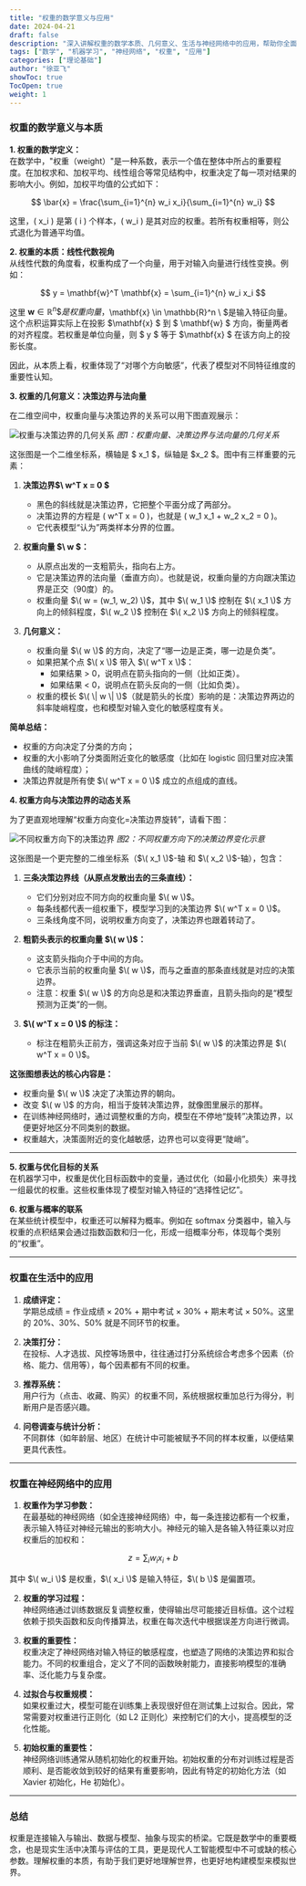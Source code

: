 ```yaml
---
title: "权重的数学意义与应用"
date: 2024-04-21
draft: false
description: "深入讲解权重的数学本质、几何意义、生活与神经网络中的应用，帮助你全面理解权重的作用。"
tags: ["数学", "机器学习", "神经网络", "权重", "应用"]
categories: ["理论基础"]
author: "徐亚飞"
showToc: true
TocOpen: true
weight: 1
---
```


### 权重的数学意义与本质

**1. 权重的数学定义：**  
在数学中，"权重（weight）"是一种系数，表示一个值在整体中所占的重要程度。在加权求和、加权平均、线性组合等常见结构中，权重决定了每一项对结果的影响大小。例如，加权平均值的公式如下：

$$
\bar{x} = \frac{\sum_{i=1}^{n} w_i x_i}{\sum_{i=1}^{n} w_i}
$$

这里，\( x_i \) 是第 \( i \) 个样本，\( w_i \) 是其对应的权重。若所有权重相等，则公式退化为普通平均值。

**2. 权重的本质：线性代数视角**  
从线性代数的角度看，权重构成了一个向量，用于对输入向量进行线性变换。例如：

$$
y = \mathbf{w}^T \mathbf{x} = \sum_{i=1}^{n} w_i x_i
$$

这里 $\mathbf{w} \in \mathbb{R}^n \$ 是权重向量，$\mathbf{x} \in \mathbb{R}^n \ $是输入特征向量。这个点积运算实际上在投影 $\mathbf{x} \$ 到 $ \mathbf{w} \$ 方向，衡量两者的对齐程度。若权重是单位向量，则 $ y \$ 等于 $\mathbf{x} \$ 在该方向上的投影长度。

因此，从本质上看，权重体现了“对哪个方向敏感”，代表了模型对不同特征维度的重要性认知。

**3. 权重的几何意义：决策边界与法向量**

在二维空间中，权重向量与决策边界的关系可以用下图直观展示：

![权重与决策边界的几何关系](figure1.png)
*图1：权重向量、决策边界与法向量的几何关系*

这张图是一个二维坐标系，横轴是 $ x_1 \$，纵轴是 $x_2 \$。图中有三样重要的元素：

1. **决策边界$\ w^T x = 0 \$**  
   - 黑色的斜线就是决策边界，它把整个平面分成了两部分。
   - 决策边界的方程是 \( w^T x = 0 \)，也就是 \( w_1 x_1 + w_2 x_2 = 0 \)。
   - 它代表模型“认为”两类样本分界的位置。

2. **权重向量 $\ w \$：**  
   - 从原点出发的一支粗箭头，指向右上方。
   - 它是决策边界的法向量（垂直方向）。也就是说，权重向量的方向跟决策边界是正交（90度）的。
   - 权重向量 $\( w = (w_1, w_2) \)$，其中 $\( w_1 \)$ 控制在 $\( x_1 \)$ 方向上的倾斜程度，$\( w_2 \)$ 控制在 $\( x_2 \)$ 方向上的倾斜程度。

3. **几何意义：**  
   - 权重向量 $\( w \)$ 的方向，决定了“哪一边是正类，哪一边是负类”。
   - 如果把某个点 $\( x \)$ 带入 $\( w^T x \)$：
     - 如果结果 > 0，说明点在箭头指向的一侧（比如正类）。
     - 如果结果 < 0，说明点在箭头反向的一侧（比如负类）。
   - 权重的模长 $\( \| w \| \)$（就是箭头的长度）影响的是：决策边界两边的斜率陡峭程度，也和模型对输入变化的敏感程度有关。

**简单总结：**
- 权重的方向决定了分类的方向；
- 权重的大小影响了分类面附近变化的敏感度（比如在 logistic 回归里对应决策曲线的陡峭程度）；
- 决策边界就是所有使 $\( w^T x = 0 \)$ 成立的点组成的直线。

**4. 权重方向与决策边界的动态关系**

为了更直观地理解“权重方向变化=决策边界旋转”，请看下图：

![不同权重方向下的决策边界](figure2.png)
*图2：不同权重方向下的决策边界变化示意*

这张图是一个更完整的二维坐标系（$\( x_1 \)$-轴 和 $\( x_2 \)$-轴），包含：

1. **三条决策边界线（从原点发散出去的三条直线）：**
   - 它们分别对应不同方向的权重向量 $\( w \)$。
   - 每条线都代表一组权重下，模型学习到的决策边界 $\( w^T x = 0 \)$。
   - 三条线角度不同，说明权重方向变了，决策边界也跟着转动了。

2. **粗箭头表示的权重向量 $\( w \)$：**
   - 这支箭头指向介于中间的方向。
   - 它表示当前的权重向量 $\( w \)$，而与之垂直的那条直线就是对应的决策边界。
   - 注意：权重 $\( w \)$ 的方向总是和决策边界垂直，且箭头指向的是“模型预测为正类”的一侧。

3. **$\( w^T x = 0 \)$ 的标注：**
   - 标注在粗箭头正前方，强调这条对应于当前 $\( w \)$ 的决策边界是 $\( w^T x = 0 \)$。

**这张图想表达的核心内容是：**
- 权重向量 $\( w \)$ 决定了决策边界的朝向。
- 改变 $\( w \)$ 的方向，相当于旋转决策边界，就像图里展示的那样。
- 在训练神经网络时，通过调整权重的方向，模型在不停地“旋转”决策边界，以便更好地区分不同类别的数据。
- 权重越大，决策面附近的变化越敏感，边界也可以变得更“陡峭”。

---

**5. 权重与优化目标的关系**  
在机器学习中，权重是优化目标函数中的变量，通过优化（如最小化损失）来寻找一组最优的权重。这些权重体现了模型对输入特征的“选择性记忆”。

**6. 权重与概率的联系**  
在某些统计模型中，权重还可以解释为概率。例如在 softmax 分类器中，输入与权重的点积结果会通过指数函数和归一化，形成一组概率分布，体现每个类别的“权重”。

---

### 权重在生活中的应用

1. **成绩评定：**  
学期总成绩 = 作业成绩 × 20% + 期中考试 × 30% + 期末考试 × 50%。这里的 20%、30%、50% 就是不同环节的权重。

2. **决策打分：**  
在投标、人才选拔、风控等场景中，往往通过打分系统综合考虑多个因素（价格、能力、信用等），每个因素都有不同的权重。

3. **推荐系统：**  
用户行为（点击、收藏、购买）的权重不同，系统根据权重加总行为得分，判断用户是否感兴趣。

4. **问卷调查与统计分析：**  
不同群体（如年龄层、地区）在统计中可能被赋予不同的样本权重，以便结果更具代表性。

---

### 权重在神经网络中的应用

1. **权重作为学习参数：**  
在最基础的神经网络（如全连接神经网络）中，每一条连接边都有一个权重，表示输入特征对神经元输出的影响大小。神经元的输入是各输入特征乘以对应权重后的加权和：

$$
z = \sum_{i} w_i x_i + b
$$

其中 $\( w_i \)$ 是权重，$\( x_i \)$ 是输入特征，$\( b \)$ 是偏置项。

2. **权重的学习过程：**  
神经网络通过训练数据反复调整权重，使得输出尽可能接近目标值。这个过程依赖于损失函数和反向传播算法，权重在每次迭代中根据误差方向进行微调。

3. **权重的重要性：**  
权重决定了神经网络对输入特征的敏感程度，也塑造了网络的决策边界和拟合能力。不同的权重组合，定义了不同的函数映射能力，直接影响模型的准确率、泛化能力与复杂度。

4. **过拟合与权重规模：**  
如果权重过大，模型可能在训练集上表现很好但在测试集上过拟合。因此，常常需要对权重进行正则化（如 L2 正则化）来控制它们的大小，提高模型的泛化性能。

5. **初始权重的重要性：**  
神经网络训练通常从随机初始化的权重开始。初始权重的分布对训练过程是否顺利、是否能收敛到较好的结果有重要影响，因此有特定的初始化方法（如 Xavier 初始化，He 初始化）。

---

### 总结

权重是连接输入与输出、数据与模型、抽象与现实的桥梁。它既是数学中的重要概念，也是现实生活中决策与评估的工具，更是现代人工智能模型中不可或缺的核心参数。理解权重的本质，有助于我们更好地理解世界，也更好地构建模型来模拟世界。
